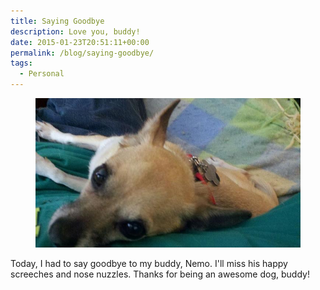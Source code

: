 ```yaml
---
title: Saying Goodbye
description: Love you, buddy!
date: 2015-01-23T20:51:11+00:00
permalink: /blog/saying-goodbye/
tags:
  - Personal
---
```


<figure><img src="./nemo1.jpg" alt="Small, blond Chihuahua climbing on someone's chest, looking up at the camera." loading="eager" decoding="sync"/></figure>

Today, I had to say goodbye to my buddy, Nemo. I'll miss his happy screeches and nose nuzzles. Thanks for being an awesome dog, buddy!

